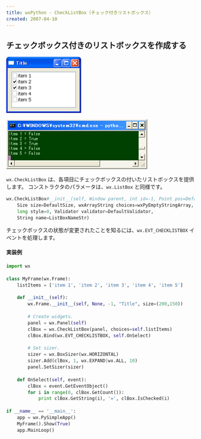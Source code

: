 ```yaml
---
title: wxPython - CheckListBox（チェック付きリストボックス）
created: 2007-04-10
---
```


チェックボックス付きのリストボックスを作成する
----

![./image/20070410-check_list_box.png](./image/20070410-check_list_box.png)

![./image/20070410-check_list_box2.png](./image/20070410-check_list_box2.png)

`wx.CheckListBox` は、各項目にチェックボックスの付いたリストボックスを提供します。
コンストラクタのパラメータは、`wx.ListBox` と同様です。

```python
wx.CheckListBox#__init__(self, Window parent, int id=-1, Point pos=DefaultPosition,
    Size size=DefaultSize, wxArrayString choices=wxPyEmptyStringArray,
    long style=0, Validator validator=DefaultValidator,
    String name=ListBoxNameStr)
```

チェックボックスの状態が変更されたことを知るには、`wx.EVT_CHECKLISTBOX` イベントを処理します。

#### 実装例

```python
import wx

class MyFrame(wx.Frame):
    listItems = ['item 1', 'item 2', 'item 3', 'item 4', 'item 5']

    def __init__(self):
        wx.Frame.__init__(self, None, -1, "Title", size=(200,150))

        # Create widgets.
        panel = wx.Panel(self)
        clBox = wx.CheckListBox(panel, choices=self.listItems)
        clBox.Bind(wx.EVT_CHECKLISTBOX, self.OnSelect)

        # Set sizer.
        sizer = wx.BoxSizer(wx.HORIZONTAL)
        sizer.Add(clBox, 1, wx.EXPAND|wx.ALL, 10)
        panel.SetSizer(sizer)

    def OnSelect(self, event):
        clBox = event.GetEventObject()
        for i in range(0, clBox.GetCount()):
            print clBox.GetString(i), '=', clBox.IsChecked(i)

if __name__ == '__main__':
    app = wx.PySimpleApp()
    MyFrame().Show(True)
    app.MainLoop()
```

